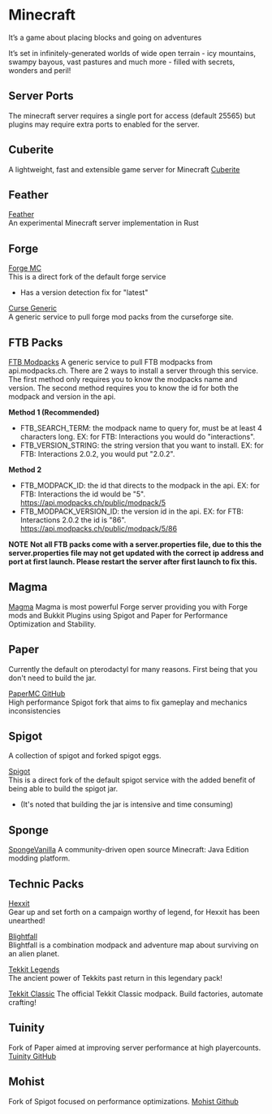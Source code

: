 # Minecraft

It’s a game about placing blocks and going on adventures

It’s set in infinitely-generated worlds of wide open terrain - icy mountains, swampy bayous, vast pastures and much more - filled with secrets, wonders and peril!

## Server Ports
The minecraft server requires a single port for access (default 25565) but plugins may require extra ports to enabled for the server.

## Cuberite
A lightweight, fast and extensible game server for Minecraft
[Cuberite](https://cuberite.org/)

## Feather
[Feather](https://github.com/feather-rs/feather)  
An experimental Minecraft server implementation in Rust 

## Forge 
[Forge MC](https://files.minecraftforge.net/)  
This is a direct fork of the default forge service  
- Has a version detection fix for "latest"  

[Curse Generic](https://www.curseforge.com/)  
A generic service to pull forge mod packs from the curseforge site.  

## FTB Packs
[FTB Modpacks](https://api.modpacks.ch)
A generic service to pull FTB modpacks from api.modpacks.ch.
There are 2 ways to install a server through this service.
The first method only requires you to know the modpacks name and version.
The second method requires you to know the id for both the modpack and version in the api.

**Method 1 (Recommended)**
- FTB_SEARCH_TERM: the modpack name to query for, must be at least 4 characters long.
  EX: for FTB: Interactions you would do "interactions".
- FTB_VERSION_STRING: the string version that you want to install.
  EX: for FTB: Interactions 2.0.2, you would put "2.0.2".
  
**Method 2**
- FTB_MODPACK_ID: the id that directs to the modpack in the api.
  EX: for FTB: Interactions the id would be "5". https://api.modpacks.ch/public/modpack/5
- FTB_MODPACK_VERSION_ID: the version id in the api.
  EX: for FTB: Interactions 2.0.2 the id is "86". https://api.modpacks.ch/public/modpack/5/86

**NOTE**
**Not all FTB packs come with a server.properties file, due to this the server.properties file
may not get updated with the correct ip address and port at first launch.
Please restart the server after first launch to fix this.**  

## Magma
[Magma](https://magmafoundation.org/)
Magma is most powerful Forge server providing you with Forge mods and Bukkit Plugins using Spigot and Paper for Performance Optimization and Stability.

## Paper
Currently the default on pterodactyl for many reasons. First being that you don't need to build the jar.

[PaperMC GitHub](https://github.com/PaperMC/Paper)  
High performance Spigot fork that aims to fix gameplay and mechanics inconsistencies  

## Spigot
A collection of spigot and forked spigot eggs.

[Spigot](https://www.spigotmc.org/)  
This is a direct fork of the default spigot service with the added benefit of being able to build the spigot jar.  
- (It's noted that building the jar is intensive and time consuming)

## Sponge

[SpongeVanilla](https://www.spongepowered.org/)
A community-driven open source Minecraft: Java Edition modding platform.

## Technic Packs
[Hexxit](https://www.technicpack.net/modpack/hexxit)  
Gear up and set forth on a campaign worthy of legend, for Hexxit has been unearthed!  

[Blightfall](https://www.technicpack.net/modpack/blightfall)  
Blightfall is a combination modpack and adventure map about surviving on an alien planet.  

[Tekkit Legends](https://www.technicpack.net/modpack/tekkit-legends)  
The ancient power of Tekkits past return in this legendary pack!

[Tekkit Classic](https://www.technicpack.net/modpack/tekkit.552560)
The official Tekkit Classic modpack. Build factories, automate crafting!  

## Tuinity
Fork of Paper aimed at improving server performance at high playercounts.
[Tuinity GitHub](https://github.com/Spottedleaf/Tuinity) 

## Mohist
Fork of Spigot focused on performance optimizations.
[Mohist Github](https://github.com/Mohist-Community)
